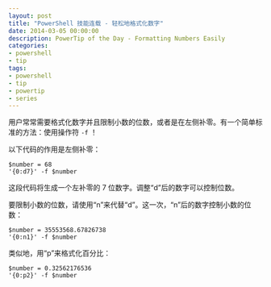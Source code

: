 ```yaml
---
layout: post
title: "PowerShell 技能连载 - 轻松地格式化数字"
date: 2014-03-05 00:00:00
description: PowerTip of the Day - Formatting Numbers Easily
categories:
- powershell
- tip
tags:
- powershell
- tip
- powertip
- series
---
```

用户常常需要格式化数字并且限制小数的位数，或者是在左侧补零。有一个简单标准的方法：使用操作符 `-f` ！

以下代码的作用是左侧补零：

    $number = 68
    '{0:d7}' -f $number

这段代码将生成一个左补零的 7 位数字。调整“d”后的数字可以控制位数。

要限制小数的位数，请使用“n”来代替“d”。这一次，“n”后的数字控制小数的位数：

    $number = 35553568.67826738
    '{0:n1}' -f $number

类似地，用“p”来格式化百分比：

    $number = 0.32562176536
    '{0:p2}' -f $number

<!--本文国际来源：[Formatting Numbers Easily](http://community.idera.com/powershell/powertips/b/tips/posts/formatting-numbers-easily)-->
